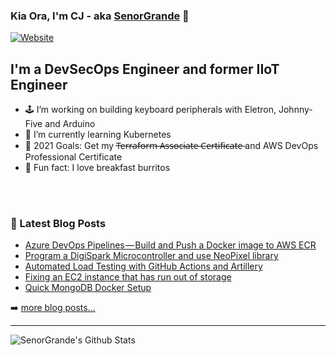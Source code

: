 ### Kia Ora, I'm CJ - aka [SenorGrande][website] 👋

[![Website](https://img.shields.io/website?label=senorgrande.github.io&style=for-the-badge&url=https%3A%2F%2Fsenorgrande.github.io)](https://senorgrande.github.io)

## I'm a DevSecOps Engineer and former IIoT Engineer

- 🕹️ I’m working on building keyboard peripherals with Eletron, Johnny-Five and Arduino
- 🔭 I’m currently learning Kubernetes
- 🥅 2021 Goals: Get my T̶e̶r̶r̶a̶f̶o̶r̶m̶ ̶A̶s̶s̶o̶c̶i̶a̶t̶e̶ ̶C̶e̶r̶t̶i̶f̶i̶c̶a̶t̶e̶  and AWS DevOps Professional Certificate
- 🌯 Fun fact: I love breakfast burritos

<br />
<br />

### 📕 Latest Blog Posts

<!-- BLOG-POST-LIST:START -->
- [Azure DevOps Pipelines — Build and Push a Docker image to AWS ECR](https://connor-hewett.medium.com/azure-devops-pipelines-build-and-push-a-docker-image-to-aws-ecr-bc0d35f8f126?source=rss-1b88832fa9b8------2)
- [Program a DigiSpark Microcontroller and use NeoPixel library](https://connor-hewett.medium.com/program-a-digispark-microcontroller-and-use-neopixel-library-81fc368d5a1a?source=rss-1b88832fa9b8------2)
- [Automated Load Testing with GitHub Actions and Artillery](https://connor-hewett.medium.com/automated-load-testing-with-github-actions-and-artillery-2e8cc95ed499?source=rss-1b88832fa9b8------2)
- [Fixing an EC2 instance that has run out of storage](https://connor-hewett.medium.com/fixing-an-ec2-instance-that-has-run-out-of-storage-311af60bfed?source=rss-1b88832fa9b8------2)
- [Quick MongoDB Docker Setup](https://connor-hewett.medium.com/quick-mongodb-docker-setup-d1959c8fc8f2?source=rss-1b88832fa9b8------2)
<!-- BLOG-POST-LIST:END -->

➡️ [more blog posts...](https://medium.com/@hewett.j.connor)

---

<img align="left" alt="SenorGrande's Github Stats" src="https://github-readme-stats.codestackr.vercel.app/api?username=SenorGrande&show_icons=true&hide_border=true" />


[website]: https://senorgrande.github.io
